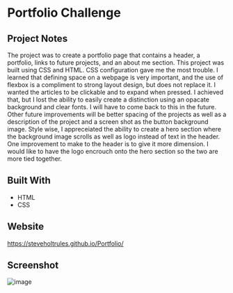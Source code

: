 # Portfolio Challenge 

## Project Notes

The project was to create a portfolio page that contains a header, a portfolio, links to future projects, and an about me section. This project was built using CSS and HTML. 
CSS configuration gave me the most trouble. I learned that defining space on a webpage is very important, and the use of flexbox is a compliment to strong layout design, but does not replace it. 
I wanted the articles to be clickable and to expand when pressed. I achieved that, but I lost the ability to easily create a distinction using an opacate background and clear fonts. I will have to come back to this in the future.
Other future improvements will be better spacing of the projects as well as a description of the project and a screen shot as the button background image. Style wise, I appreceiated the 
ability to create a hero section where the background image scrolls as well as logo instead of text in the header. One improvement to make to the header is to give it more dimension. 
I would like to have the logo encrouch onto the hero section so the two are more tied together. 

## Built With

 * HTML
 * CSS
  
## Website
https://steveholtrules.github.io/Portfolio/
  
## Screenshot
![image](https://user-images.githubusercontent.com/78341753/125182911-b4a71880-e1d7-11eb-81f6-02655107ce88.png)

